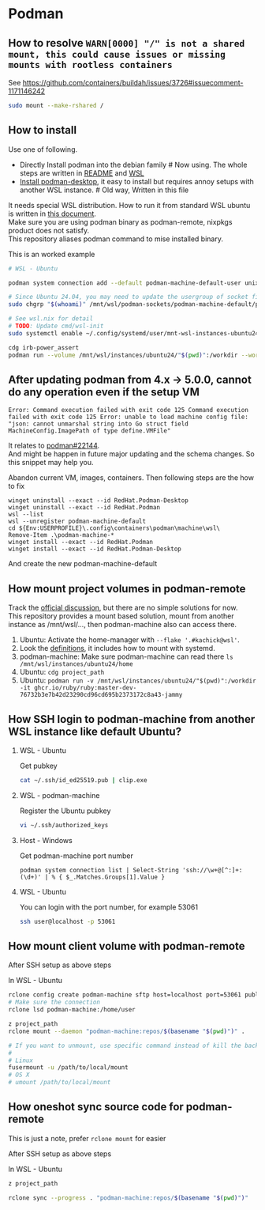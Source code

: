 # Podman

## How to resolve `WARN[0000] "/" is not a shared mount, this could cause issues or missing mounts with rootless containers`

See <https://github.com/containers/buildah/issues/3726#issuecomment-1171146242>

```bash
sudo mount --make-rshared /
```

## How to install

Use one of following.

- Directly Install podman into the debian family # Now using. The whole steps are written in [README](../README.md) and [WSL](WSL/README.md)
- [Install podman-desktop](./Podman-Remote.md), it easy to install but requires annoy setups with another WSL instance. # Old way, Written in this file

It needs special WSL distribution. How to run it from standard WSL ubuntu is written in [this document](https://podman-desktop.io/docs/podman/accessing-podman-from-another-wsl-instance).\
Make sure you are using podman binary as podman-remote, nixpkgs product does not satisfy.\
This repository aliases podman command to mise installed binary.

This is an worked example

```bash
# WSL - Ubuntu

podman system connection add --default podman-machine-default-user unix:///mnt/wsl/podman-sockets/podman-machine-default/podman-user.sock

# Since Ubuntu 24.04, you may need to update the usergroup of socket file
sudo chgrp "$(whoami)" /mnt/wsl/podman-sockets/podman-machine-default/podman-user.sock

# See wsl.nix for detail
# TODO: Update cmd/wsl-init
sudo systemctl enable ~/.config/systemd/user/mnt-wsl-instances-ubuntu24.mount --now

cdg irb-power_assert
podman run --volume /mnt/wsl/instances/ubuntu24/"$(pwd)":/workdir --workdir /workdir -it ghcr.io/ruby/ruby:master-dev-jammy-amd64-da66abc584a9a33693d1b5bbf70881a008b0935d
```

## After updating podman from 4.x -> 5.0.0, cannot do any operation even if the setup VM

```plaintext
Error: Command execution failed with exit code 125 Command execution failed with exit code 125 Error: unable to load machine config file: "json: cannot unmarshal string into Go struct field MachineConfig.ImagePath of type define.VMFile"
```

It relates to [podman#22144](https://github.com/containers/podman/issues/22144).\
And might be happen in future major updating and the schema changes. So this snippet may help you.

Abandon current VM, images, containers. Then following steps are the how to fix

```pwsh
winget uninstall --exact --id RedHat.Podman-Desktop
winget uninstall --exact --id RedHat.Podman
wsl --list
wsl --unregister podman-machine-default
cd ${Env:USERPROFILE}\.config\containers\podman\machine\wsl\
Remove-Item .\podman-machine-*
winget install --exact --id RedHat.Podman
winget install --exact --id RedHat.Podman-Desktop
```

And create the new podman-machine-default

## How mount project volumes in podman-remote

Track the [official discussion](https://github.com/containers/podman/discussions/13537), but there are no simple solutions for now.\
This repository provides a mount based solution, mount from another instance as /mnt/wsl/..., then podman-machine also can access there.

1. Ubuntu: Activate the home-manager with `--flake '.#kachick@wsl'`.
2. Look the [definitions](../../home-manager/wsl.nix), it includes how to mount with systemd.
3. podman-machine: Make sure podman-machine can read there `ls /mnt/wsl/instances/ubuntu24/home`
4. Ubuntu: `cdg project_path`
5. Ubuntu: `podman run -v /mnt/wsl/instances/ubuntu24/"$(pwd)":/workdir -it ghcr.io/ruby/ruby:master-dev-76732b3e7b42d23290cd96cd695b2373172c8a43-jammy`

## How SSH login to podman-machine from another WSL instance like default Ubuntu?

1. WSL - Ubuntu

   Get pubkey

   ```bash
   cat ~/.ssh/id_ed25519.pub | clip.exe
   ```

2. WSL - podman-machine

   Register the Ubuntu pubkey

   ```bash
   vi ~/.ssh/authorized_keys
   ```

3. Host - Windows

   Get podman-machine port number

   ```pwsh
   podman system connection list | Select-String 'ssh://\w+@[^:]+:(\d+)' | % { $_.Matches.Groups[1].Value }
   ```

4. WSL - Ubuntu

   You can login with the port number, for example 53061

   ```bash
   ssh user@localhost -p 53061
   ```

## How mount client volume with podman-remote

After SSH setup as above steps

In WSL - Ubuntu

```bash
rclone config create podman-machine sftp host=localhost port=53061 publickey=~/.ssh/id_ed25519.pub user=user
# Make sure the connection
rclone lsd podman-machine:/home/user

z project_path 
rclone mount --daemon "podman-machine:repos/$(basename "$(pwd)")" .

# If you want to unmount, use specific command instead of kill the background job
# 
# Linux
fusermount -u /path/to/local/mount
# OS X
# umount /path/to/local/mount
```

## How oneshot sync source code for podman-remote

This is just a note, prefer `rclone mount` for easier

After SSH setup as above steps

In WSL - Ubuntu

```bash
z project_path

rclone sync --progress . "podman-machine:repos/$(basename "$(pwd)")"
```
